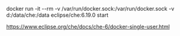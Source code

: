 







 docker run -it --rm -v /var/run/docker.sock:/var/run/docker.sock -v d:/data/che:/data eclipse/che:6.19.0 start



https://www.eclipse.org/che/docs/che-6/docker-single-user.html